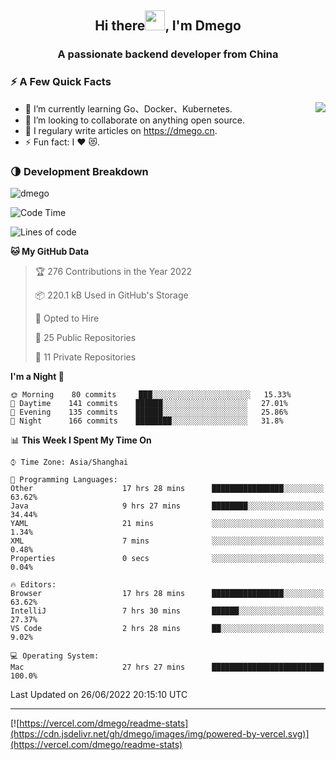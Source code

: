 <h2 align="center">Hi there<img src="https://cdn.jsdelivr.net/gh/dmego/images/img/Hi.gif" height="32" />, I'm Dmego </h2>
<h3 align="center">A passionate backend developer from China</h3>

### ⚡️ A Few Quick Facts

<img align="right" src="https://readme-stats-dmego.vercel.app/api?username=dmego&show_icons=true&icon_color=1573B3&hide_title=true&text_color=718096&bg_color=00000000&hide_border=true"/>

<ul>
    <li> 🌱 I’m currently learning Go、Docker、Kubernetes.</li>
    <li> 👯 I’m looking to collaborate on anything open source.</li>
    <li> 📝 I regulary write articles on <a href="https://dmego.cn">https://dmego.cn</a>.</li>
    <li> ⚡ Fun fact: I ❤️ 😻.</li>
</ul>

### 🌗 Development Breakdown

<img src="https://komarev.com/ghpvc/?username=dmego" alt="dmego" />

<!--START_SECTION:waka-->
![Code Time](http://img.shields.io/badge/Code%20Time-1%2C451%20hrs%2055%20mins-blue)

![Lines of code](https://img.shields.io/badge/From%20Hello%20World%20I%27ve%20Written-248%20Thousand%20lines%20of%20code-blue)

**🐱 My GitHub Data** 

> 🏆 276 Contributions in the Year 2022
 > 
> 📦 220.1 kB Used in GitHub's Storage 
 > 
> 💼 Opted to Hire
 > 
> 📜 25 Public Repositories 
 > 
> 🔑 11 Private Repositories  
 > 
**I'm a Night 🦉** 

```text
🌞 Morning    80 commits     ███░░░░░░░░░░░░░░░░░░░░░░   15.33% 
🌆 Daytime    141 commits    ██████░░░░░░░░░░░░░░░░░░░   27.01% 
🌃 Evening    135 commits    ██████░░░░░░░░░░░░░░░░░░░   25.86% 
🌙 Night      166 commits    ████████░░░░░░░░░░░░░░░░░   31.8%

```


📊 **This Week I Spent My Time On** 

```text
⌚︎ Time Zone: Asia/Shanghai

💬 Programming Languages: 
Other                    17 hrs 28 mins      ████████████████░░░░░░░░░   63.62% 
Java                     9 hrs 27 mins       ████████░░░░░░░░░░░░░░░░░   34.44% 
YAML                     21 mins             ░░░░░░░░░░░░░░░░░░░░░░░░░   1.34% 
XML                      7 mins              ░░░░░░░░░░░░░░░░░░░░░░░░░   0.48% 
Properties               0 secs              ░░░░░░░░░░░░░░░░░░░░░░░░░   0.04%

🔥 Editors: 
Browser                  17 hrs 28 mins      ████████████████░░░░░░░░░   63.62% 
IntelliJ                 7 hrs 30 mins       ██████░░░░░░░░░░░░░░░░░░░   27.37% 
VS Code                  2 hrs 28 mins       ██░░░░░░░░░░░░░░░░░░░░░░░   9.02%

💻 Operating System: 
Mac                      27 hrs 27 mins      █████████████████████████   100.0%

```


 Last Updated on 26/06/2022 20:15:10 UTC
<!--END_SECTION:waka-->

---

[![https://vercel.com/dmego/readme-stats](https://cdn.jsdelivr.net/gh/dmego/images/img/powered-by-vercel.svg)](https://vercel.com/dmego/readme-stats)

